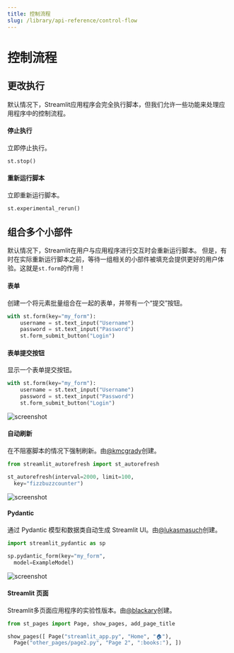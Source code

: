 ```yaml
---
title: 控制流程
slug: /library/api-reference/control-flow
---
```


# 控制流程

## 更改执行

默认情况下，Streamlit应用程序会完全执行脚本，但我们允许一些功能来处理应用程序中的控制流程。

<TileContainer>
<RefCard href="/library/api-reference/control-flow/st.stop">

#### 停止执行

立即停止执行。

```python
st.stop()
```

</RefCard>

<RefCard href="/library/api-reference/control-flow/st.experimental_rerun">

#### 重新运行脚本

立即重新运行脚本。

```python
st.experimental_rerun()
```

</RefCard>
</TileContainer>

## 组合多个小部件

默认情况下，Streamlit在用户与应用程序进行交互时会重新运行脚本。
但是，有时在实际重新运行脚本之前，等待一组相关的小部件被填充会提供更好的用户体验。这就是`st.form`的作用！

<TileContainer>
<RefCard href="/library/api-reference/control-flow/st.form">

#### 表单

创建一个将元素批量组合在一起的表单，并带有一个“提交”按钮。

```python
with st.form(key="my_form"):
    username = st.text_input("Username")
    password = st.text_input("Password")
    st.form_submit_button("Login")
```

</RefCard>

<RefCard href="/library/api-reference/control-flow/st.form_submit_button">

#### 表单提交按钮

显示一个表单提交按钮。

```python
with st.form(key="my_form"):
    username = st.text_input("Username")
    password = st.text_input("Password")
    st.form_submit_button("Login")
```

</RefCard>

</TileContainer>

<ComponentSlider>

<ComponentCard href="https://github.com/kmcgrady/streamlit-autorefresh">

<Image pure alt="screenshot" src="/images/api/components/autorefresh.jpg" />

#### 自动刷新

在不阻塞脚本的情况下强制刷新。由[@kmcgrady](https://github.com/kmcgrady)创建。

```python
from streamlit_autorefresh import st_autorefresh

st_autorefresh(interval=2000, limit=100,
  key="fizzbuzzcounter")
```

</ComponentCard>

<ComponentCard href="https://github.com/lukasmasuch/streamlit-pydantic">

<Image pure alt="screenshot" src="/images/api/components/pydantic.jpg" />

#### Pydantic

通过 Pydantic 模型和数据类自动生成 Streamlit UI。由[@lukasmasuch](https://github.com/lukasmasuch)创建。

```python
import streamlit_pydantic as sp

sp.pydantic_form(key="my_form",
  model=ExampleModel)
```

</ComponentCard>

<ComponentCard href="https://github.com/blackary/st_pages">

<Image pure alt="screenshot" src="/images/api/components/pages.jpg" />

#### Streamlit 页面

Streamlit多页面应用程序的实验性版本。由[@blackary](https://github.com/blackary)创建。

```python
from st_pages import Page, show_pages, add_page_title

show_pages([ Page("streamlit_app.py", "Home", "🏠"),
  Page("other_pages/page2.py", "Page 2", ":books:"), ])
```

</ComponentCard>

</ComponentSlider>

